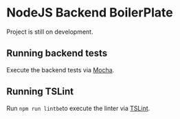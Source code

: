 # NodeJS Backend BoilerPlate
Project is still on development.

## Running backend tests
Execute the backend tests via [Mocha](https://mochajs.org/).

## Running TSLint
Run `npm run lintbe`to execute the linter via [TSLint](https://palantir.github.io/tslint/).
